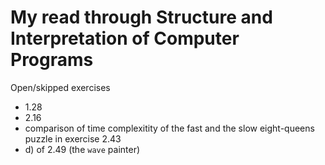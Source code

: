 My read through Structure and Interpretation of Computer Programs
=================================================================

Open/skipped exercises
 - 1.28
 - 2.16
 - comparison of time complexitity of the fast and the slow
   eight-queens puzzle in exercise 2.43
 - d) of 2.49 (the `wave` painter)
